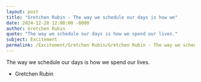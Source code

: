 ```yaml
---
layout: post
title: "Gretchen Rubin - The way we schedule our days is how we"
date: 2024-12-28 12:00:00 -0000
author: Gretchen Rubin
quote: "The way we schedule our days is how we spend our lives."
subject: Excitement
permalink: /Excitement/Gretchen Rubin/Gretchen Rubin - The way we schedule our days is how we
---
```


The way we schedule our days is how we spend our lives.

- Gretchen Rubin
